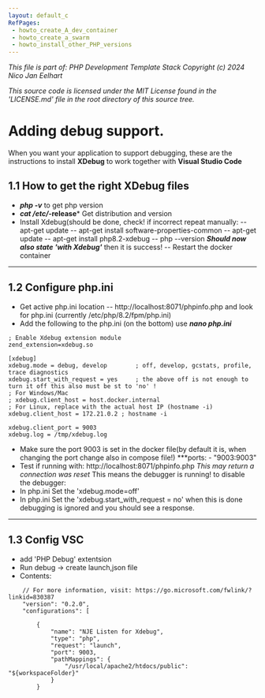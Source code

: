 ```yaml
---
layout: default_c
RefPages:
 - howto_create_A_dev_container
 - howto_create_a_swarm
 - howto_install_other_PHP_versions 
--- 
```


_This file is part of: PHP Development Template Stack_
_Copyright (c) 2024 Nico Jan Eelhart_

_This source code is licensed under the MIT License found in the  'LICENSE.md' file in the root directory of this source tree._
<br>

# Adding debug support.
When you want your application to support debugging, these are the instructions to install **XDebug** to work together with **Visual Studio Code**

## 1.1 How to get the right XDebug files
- ***php -v*** to get php version
- ***cat /etc/*-release*** Get distribution and version
- Install Xdebug(should be done, check! if incorrect repeat manually:
-- apt-get update
-- apt-get install software-properties-common
-- apt-get update
-- apt-get install php8.2-xdebug 
-- php --version ***Should now also state 'with Xdebug'*** then it is success!
-- Restart the docker container

----

## 1.2 Configure php.ini 
- Get active php.ini location 
-- http://localhost:8071/phpinfo.php and look for php.ini (currently 	/etc/php/8.2/fpm/php.ini)
- Add the following to the php.ini (on the bottom) use ***nano php.ini***

```
; Enable Xdebug extension module
zend_extension=xdebug.so

[xdebug]
xdebug.mode = debug, develop		; off, develop, gcstats, profile, trace diagnostics
xdebug.start_with_request = yes		; the above off is not enough to turn it off this also must be st to 'no' !
; For Windows/Mac
; xdebug.client_host = host.docker.internal  
; For Linux, replace with the actual host IP (hostname -i)
xdebug.client_host = 172.21.0.2 ; hostname -i

xdebug.client_port = 9003
xdebug.log = /tmp/xdebug.log
```
- Make sure the port 9003 is set in the docker file(by default it is, when changing the port change also in compose file!) ***ports: - "9003:9003" 
- Test if running with: http://localhost:8071/phpinfo.php *This may return a connection was reset* This means the debugger is running! to disable the debugger:
- In php.ini Set the 'xdebug.mode=off' 
- In php.ini Set the 'xdebug.start_with_request = no' 
when this is done debugging is ignored and you should see a response.

----

## 1.3 Config VSC
- add 'PHP Debug' extentsion
- Run debug -> create launch,json file
- Contents:
```
    // For more information, visit: https://go.microsoft.com/fwlink/?linkid=830387
    "version": "0.2.0",
    "configurations": [

        {
            "name": "NJE Listen for Xdebug",
            "type": "php",
            "request": "launch",
            "port": 9003,
            "pathMappings": {
                "/usr/local/apache2/htdocs/public": "${workspaceFolder}"
            }
        }
```
